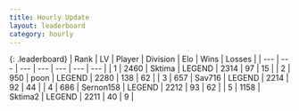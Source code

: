 ```yaml
---
title: Hourly Update
layout: leaderboard
category: hourly
---
```


{: .leaderboard}
| Rank | LV | Player | Division | Elo | Wins | Losses |
| --- | --- | --- | --- | --- | --- | --- |
| <span data-change="0">1</span> | 2460 | <span title="ID: 353063">Sktima</span> | LEGEND | <span data-change="0">2314</span> | <span data-change="0">97</span> | <span data-change="0">15</span> |
| <span data-change="0">2</span> | 950 | <span title="ID: 540690">poon</span> | LEGEND | <span data-change="0">2280</span> | <span data-change="0">138</span> | <span data-change="0">62</span> |
| <span data-change="0">3</span> | 657 | <span title="ID: 556277">Sav716</span> | LEGEND | <span data-change="2">2214</span> | <span data-change="2">92</span> | <span data-change="1">44</span> |
| <span data-change="0">4</span> | 686 | <span title="ID: 556074">Sernon158</span> | LEGEND | <span data-change="0">2212</span> | <span data-change="0">93</span> | <span data-change="0">62</span> |
| <span data-change="0">5</span> | 1158 | <span title="ID: 402846">Sktima2</span> | LEGEND | <span data-change="0">2211</span> | <span data-change="0">40</span> | <span data-change="0">9</span> |
